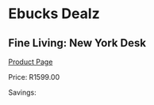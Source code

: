 
# Ebucks Dealz
## Fine Living: New York Desk
[Product Page](https://www.ebucks.com/web/shop/productSelected.do?prodId=1135991847&catId=1158501552)

Price: R1599.00

Savings: 


	